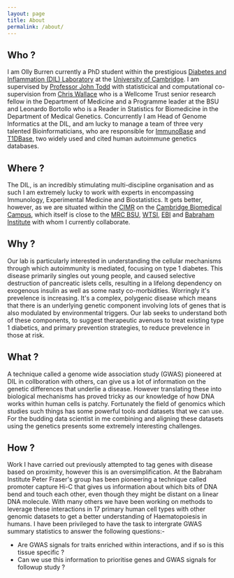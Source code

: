 ```yaml
---
layout: page
title: About
permalink: /about/
---
```


## Who ?

I am Olly Burren currently a PhD student within the prestigious [Diabetes and Inflammation (DIL) Laboratory](https://www-gene.cimr.cam.ac.uk/) at the [University of Cambridge](http://www.cam.ac.uk/). I am supervised by <a href="https://en.wikipedia.org/wiki/John_A._Todd_(biologist)">Professor John Todd</a> with statisticical and computational co-supervision from <a href="http://chr1swallace.github.io/">Chris Wallace</a> who is a Wellcome Trust senior research fellow in the Department of Medicine and a Programme leader at the BSU and Leonardo Bortollo who is a Reader in Statistics for Biomedicine in the Department of Medical Genetics. Concurrently I am Head of Genome Informatics at the DIL, and am lucky to manage a team of three very talented Bioinformaticians, who are responsible for [ImmunoBase](http://www.immunobase.org) and [T1DBase](http://www.t1dbase.org), two widely used and cited human autoimmune genetics databases. 

## Where ?

The DIL, is an incredibly stimulating  multi-discipline organisation and as such I am extremely lucky to work with experts in encompassing Immunology, Experimental Medicine and Biostatistics. It gets better, however, as we are situated within the [CIMR](http://www.cimr.cam.ac.uk) on the [Cambridge Biomedical Campus](http://cambridge-biomedical.com/), which itself is close to the [MRC BSU](http://www.mrc-bsu.cam.ac.uk/), [WTSI](http://www.sanger.ac.uk/),  [EBI](http://www.ebi.ac.uk) and [Babraham Institute](http://www.babraham.ac.uk/) with whom I currently collaborate.

## Why ?

Our lab is particularly interested in understanding the cellular mechanisms through which autoimmunity is mediated, focusing on type 1 diabetes. This disease primarily singles out young people, and caused selective destruction of pancreatic islets cells, resulting in a lifelong dependency on exogenous insulin as well as some nasty co-morbidities. Worringly it's prevelence is increasing. It's a complex, polygenic disease  which means that there is an underlying genetic component involving lots of genes that is also modulated by environmental triggers. Our lab seeks to understand both of these components, to suggest therapeutic avenues to treat existing type 1 diabetics, and primary prevention strategies, to reduce prevelence in those at risk. 

## What ?

A technique called a genome wide association study (GWAS) pioneered at DIL in collboration with others, can give us a lot of information on the genetic differences that underlie a disease. However translating these into biological mechanisms has proved tricky as our knowledge of how DNA works within human cells is patchy. Fortunately the field of genomics which studies such things has some powerful tools and datasets that we can use. For the budding data scientist in me combining and aligning these datasets using the genetics presents some extremely interesting challenges.   

## How ?

Work I have carried out previously attempted to tag genes with disease based on proximity, however this is an oversimplification. At the Babraham Institute Peter Fraser's group has been pioneering a technique called promoter capture Hi-C that gives us information about which bits of DNA bend and touch each other, even though they might be distant on a linear DNA molecule. With many others we have been working on methods to leverage these interactions in 17 primary human cell types with other genomic datasets to get a better understanding of Haematopoiesis in humans. I have been privileged to have the task to intergrate GWAS summary statistics to answer the following questions:-

  * Are GWAS signals for traits enriched within interactions, and if so is this tissue specific ?
  * Can we use this information to prioritise genes and GWAS signals for followup study ?
